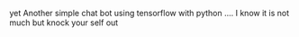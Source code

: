yet Another simple chat bot 
using tensorflow with python
....
I know it is not much but knock your self out
